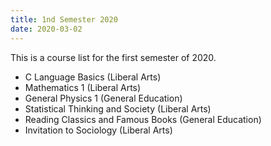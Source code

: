 ```yaml
---
title: 1nd Semester 2020
date: 2020-03-02
---
```


This is a course list for the first semester of 2020.

<!--more-->
- C Language Basics (Liberal Arts)
- Mathematics 1 (Liberal Arts)
- General Physics 1 (General Education)
- Statistical Thinking and Society (Liberal Arts)
- Reading Classics and Famous Books (General Education)
- Invitation to Sociology (Liberal Arts)